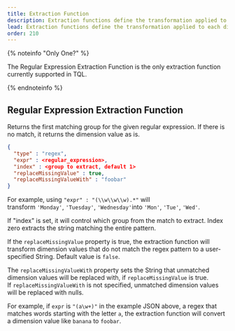 ```yaml
---
title: Extraction Function
description: Extraction functions define the transformation applied to each dimension value in the TelemetryDeck Query Language.
lead: Extraction functions define the transformation applied to each dimension value.
order: 210
---
```


{% noteinfo "Only One?" %}

The Regular Expression Extraction Function is the only extraction function currently supported in TQL.

{% endnoteinfo %}

## Regular Expression Extraction Function

Returns the first matching group for the given regular expression. If there is no match, it returns the dimension value as is.

```json
{
  "type" : "regex",
  "expr" : <regular_expression>,
  "index" : <group to extract, default 1>
  "replaceMissingValue" : true,
  "replaceMissingValueWith" : "foobar"
}
```

For example, using `"expr" : "(\\w\\w\\w).*"` will transform `'Monday'`, `'Tuesday'`, `'Wednesday'`into `'Mon'`, `'Tue'`, `'Wed'`.

If "index" is set, it will control which group from the match to extract. Index zero extracts the string matching the entire pattern.

If the `replaceMissingValue` property is true, the extraction function will transform dimension values that do not match the regex pattern to a user-specified String. Default value is `false`.

The `replaceMissingValueWith` property sets the String that unmatched dimension values will be replaced with, if `replaceMissingValue` is true. If `replaceMissingValueWith` is not specified, unmatched dimension values will be replaced with nulls.

For example, if `expr` is `"(a\w+)"` in the example JSON above, a regex that matches words starting with the letter `a`, the extraction function will convert a dimension value like `banana` to `foobar`.
